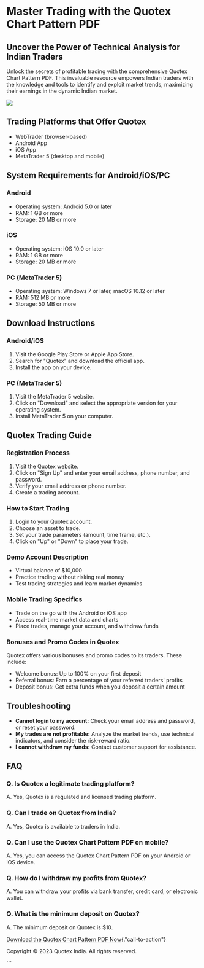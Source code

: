 # Master Trading with the Quotex Chart Pattern PDF

## Uncover the Power of Technical Analysis for Indian Traders

Unlock the secrets of profitable trading with the comprehensive Quotex
Chart Pattern PDF. This invaluable resource empowers Indian traders with
the knowledge and tools to identify and exploit market trends,
maximizing their earnings in the dynamic Indian market.

[![](https://static.quotex.io/files/4_en/300_250.jpg)](https://traff.sbs/brokerqxlid)

## Trading Platforms that Offer Quotex

-   WebTrader (browser-based)
-   Android App
-   iOS App
-   MetaTrader 5 (desktop and mobile)

## System Requirements for Android/iOS/PC

### Android

-   Operating system: Android 5.0 or later
-   RAM: 1 GB or more
-   Storage: 20 MB or more

### iOS

-   Operating system: iOS 10.0 or later
-   RAM: 1 GB or more
-   Storage: 20 MB or more

### PC (MetaTrader 5)

-   Operating system: Windows 7 or later, macOS 10.12 or later
-   RAM: 512 MB or more
-   Storage: 50 MB or more

## Download Instructions

### Android/iOS

1.  Visit the Google Play Store or Apple App Store.
2.  Search for "Quotex" and download the official app.
3.  Install the app on your device.

### PC (MetaTrader 5)

1.  Visit the MetaTrader 5 website.
2.  Click on "Download" and select the appropriate version for
    your operating system.
3.  Install MetaTrader 5 on your computer.

## Quotex Trading Guide

### Registration Process

1.  Visit the Quotex website.
2.  Click on "Sign Up" and enter your email address, phone number,
    and password.
3.  Verify your email address or phone number.
4.  Create a trading account.

### How to Start Trading

1.  Login to your Quotex account.
2.  Choose an asset to trade.
3.  Set your trade parameters (amount, time frame, etc.).
4.  Click on "Up" or "Down" to place your trade.

### Demo Account Description

-   Virtual balance of \$10,000
-   Practice trading without risking real money
-   Test trading strategies and learn market dynamics

### Mobile Trading Specifics

-   Trade on the go with the Android or iOS app
-   Access real-time market data and charts
-   Place trades, manage your account, and withdraw funds

### Bonuses and Promo Codes in Quotex

Quotex offers various bonuses and promo codes to its traders. These
include:

-   Welcome bonus: Up to 100% on your first deposit
-   Referral bonus: Earn a percentage of your referred traders\' profits
-   Deposit bonus: Get extra funds when you deposit a certain amount

## Troubleshooting

-   **Cannot login to my account:** Check your email address and
    password, or reset your password.
-   **My trades are not profitable:** Analyze the market trends, use
    technical indicators, and consider the risk-reward ratio.
-   **I cannot withdraw my funds:** Contact customer support for
    assistance.

## FAQ

### Q. Is Quotex a legitimate trading platform?

A. Yes, Quotex is a regulated and licensed trading platform.

### Q. Can I trade on Quotex from India?

A. Yes, Quotex is available to traders in India.

### Q. Can I use the Quotex Chart Pattern PDF on mobile?

A. Yes, you can access the Quotex Chart Pattern PDF on your Android or
iOS device.

### Q. How do I withdraw my profits from Quotex?

A. You can withdraw your profits via bank transfer, credit card, or
electronic wallet.

### Q. What is the minimum deposit on Quotex?

A. The minimum deposit on Quotex is \$10.

[Download the Quotex Chart Pattern PDF
Now](\%22https://traff.sbs/brokerqxsignup\%22){."call-to-action"}

Copyright © 2023 Quotex India. All rights reserved.

\`\`\`

